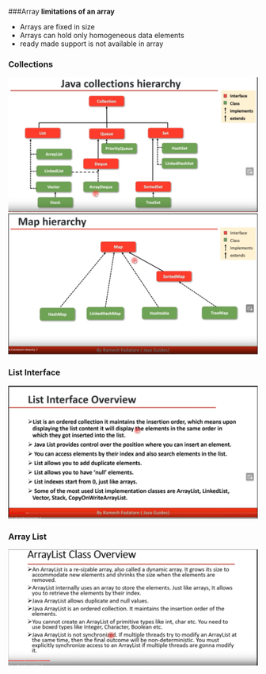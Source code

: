 ###Array
**limitations of an array**
- Arrays are fixed in size
- Arrays can hold only homogeneous data elements
- ready made support is not available in array

### Collections

![Java Collections](./images/Java_collection.png)
![Java Maps](./images/Map_java.png)

### List Interface
![List Interface](./images/List_java.png)

### Array List

 ![Array List](./images/Array_list.png)